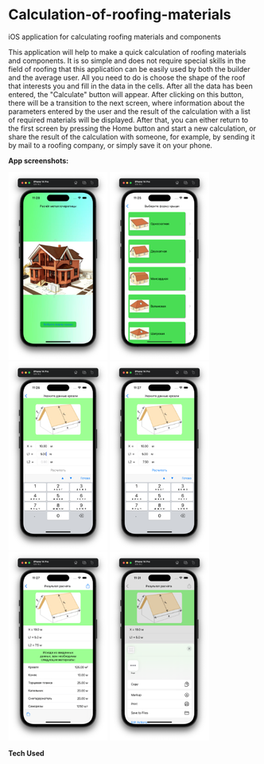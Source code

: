 # Calculation-of-roofing-materials
iOS application for calculating roofing materials and components

This application will help to make a quick calculation of roofing materials and components. It is so simple and does not require special skills in the field of roofing that this application can be easily used by both the builder and the average user. All you need to do is choose the shape of the roof that interests you and fill in the data in the cells. After all the data has been entered, the "Calculate" button will appear. After clicking on this button, there will be a transition to the next screen, where information about the parameters entered by the user and the result of the calculation with a list of required materials will be displayed.
After that, you can either return to the first screen by pressing the Home button and start a new calculation, or share the result of the calculation with someone, for example, by sending it by mail to a roofing company, or simply save it on your phone.

**App screenshots:**

<p align="left">
<img src="https://github.com/Andruxa7/Calculation-of-roofing-materials/blob/main/images/Roof_1.png" width="200"/>
<img src="https://github.com/Andruxa7/Calculation-of-roofing-materials/blob/main/images/Roof_2.png" width="200">
<img src="https://github.com/Andruxa7/Calculation-of-roofing-materials/blob/main/images/Roof_3.png" width="200"/>
<img src="https://github.com/Andruxa7/Calculation-of-roofing-materials/blob/main/images/Roof_4.png" width="200"/>
<img src="https://github.com/Andruxa7/Calculation-of-roofing-materials/blob/main/images/Roof_5.png" width="200"/>
<img src="https://github.com/Andruxa7/Calculation-of-roofing-materials/blob/main/images/Roof_6.png" width="200"/>
</p>

**Tech Used**
